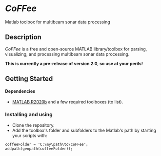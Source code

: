 # *CoFFee*

Matlab toolbox for multibeam sonar data processing

## Description

*CoFFee* is a free and open-source MATLAB library/toolbox for parsing, visualizing, and processing multibeam sonar data processing.

**This is currently a pre-release of version 2.0, so use at your perils!**

## Getting Started

#### Dependencies

* [MATLAB R2020b](https://au.mathworks.com/products/get-matlab.html) and a few required toolboxes (to list).

### Installing and using

* Clone the repository.
* Add the toolbox's folder and subfolders to the Matlab's path by starting your scripts with:

```
coffeeFolder = 'C:\my\path\to\CoFFee';
addpath(genpath(coffeeFolder));
```
